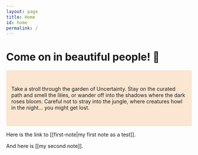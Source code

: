 ```yaml
---
layout: page
title: Home
id: home
permalink: /
---
```


# Come on in beautiful people! 🌱

<p style="padding: 3em 1em; background: hsl(30, 80%, 90%); border-radius: 4px;">
  Take a stroll through the garden of Uncertainty. Stay on the curated path and smell the lilies, or wander off into the shadows where the dark roses bloom. Careful not to stray into the jungle, where creatures howl in the night... you might get lost.
</p>

Here is the link to [[first-note|my first note as a test]].

And here is [[my second note]].

<style>
  .wrapper {
    max-width: 46em;
  }
</style>
